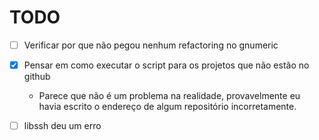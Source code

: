 # TODO

- [ ] Verificar por que não pegou nenhum refactoring no gnumeric
- [x] Pensar em como executar o script para os projetos que não estão no github
  - Parece que não é um problema na realidade, provavelmente eu havia escrito o endereço de algum repositório incorretamente.

- [ ] libssh deu um erro
